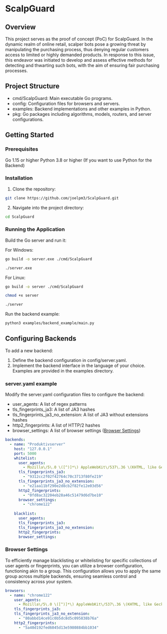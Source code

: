 # ScalpGuard 
## Overview
This project serves as the proof of concept (PoC) for ScalpGuard. In the dynamic realm of online retail, scalper bots pose a growing threat by manipulating the purchasing process, thus denying regular customers access to limited or highly demanded products. In response to this issue, this endeavor was initiated to develop and assess effective methods for detecting and thwarting such bots, with the aim of ensuring fair purchasing processes.
## Project Structure
- cmd/ScalpGuard: Main executable Go programs.
- config: Configuration files for browsers and servers.
- examples: Backend implementations and other examples in Python.
- pkg: Go packages including algorithms, models, routers, and server configurations.
## Getting Started
### Prerequisites
Go 1.15 or higher
Python 3.8 or higher (If you want to use Python for the Backend) 
### Installation
1. Clone the repository:
```bash
git clone https://github.com/joelpm3/ScalpGuard.git
```
2. Navigate into the project directory:
```bash
cd ScalpGuard
```
### Running the Application
Build the Go server and run it:

For Windows:
```bash
go build -o server.exe ./cmd/ScalpGuard
```
```bash
./server.exe
```
For Linux:
```bash
go build -o server ./cmd/ScalpGuard
```
```bash
chmod +x server
```
```bash
./server
```

Run the backend example:
```bash
python3 examples/backend_example/main.py
```

## Configuring Backends
To add a new backend:
1. Define the backend configuration in config/server.yaml.
2. Implement the backend interface in the language of your choice. Examples are provided in the examples directory.

### server.yaml example
Modify the server.yaml configuration files to configure the backend:
- user_agents: A list of regex patterns
- tls_fingerprints_ja3: A list of JA3 hashes
- tls_fingerprints_ja3_no_extension: A list of JA3 without extensions hashes
- http2_fingerprints: A list of HTTP/2 hashes
- browser_settings: A list of browser settings ([Browser Settings](#browser-settings))

```yaml
backends:
  - name: "Produktivserver"
    host: "127.0.0.1"
    port: 5000
    whitelist:
      user_agents:
        - Mozilla\/5\.0 \([^)]*\) AppleWebKit\/537\.36 \(KHTML, like Gecko\) Chrome\/[\d\.]+ Safari\/537\.36
      tls_fingerprints_ja3:
        - "9312cc2f02f42764c70c3713f80fe219"
      tls_fingerprints_ja3_no_extension:
        - "e21aa11bf290e2d8cb2f82fe12e03d56"
      http2_fingerprints:
        - "0fd8ac32204eb28a46c51479d6d7be10"
      browser_settings:
        - "chrome122"
      
    blacklist:
      user_agents: 
      tls_fingerprints_ja3:
      tls_fingerprints_ja3_no_extension:
      http2_fingerprints:
      browser_settings:
```

### Browser Settings
To efficiently manage blacklisting or whitelisting for specific collections of user agents or fingerprints, you can utilize a browser configuration, functioning akin to a group. This configuration allows you to apply the same group across multiple backends, ensuring seamless control and consistency across your system.
```yaml
browsers:
  - name: "chrome122"
    user_agents: 
      - Mozilla\/5\.0 \([^)]*\) AppleWebKit\/537\.36 \(KHTML, like Gecko\) Chrome\/[\d\.]+ Safari\/537\.36
    tls_fingerprints_ja3:
    tls_fingerprints_ja3_no_extension:
      - "80abbd14ce91c0b5dc8d5c095838b76a"
    http2_fingerprints:
      - "5a40d192fed6045d13e5980884bb1034"
```
